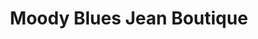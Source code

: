 ---
title: "Moody Blues Jean Boutique"
url: /new-lenox/moody-blues-jean-boutique/
shop: Kleidung
---